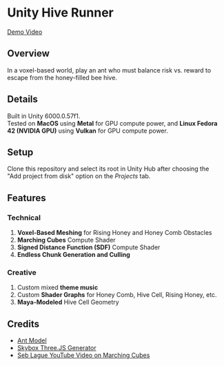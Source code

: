 # Unity Hive Runner

[Demo Video](https://youtu.be/UpFucJPhbws)

## Overview
In a voxel-based world, play an ant who must balance risk vs. reward to escape from the honey-filled bee hive.

## Details
Built in Unity 6000.0.57f1. \
Tested on **MacOS** using **Metal** for GPU compute power, and **Linux Fedora 42 (NVIDIA GPU)** using **Vulkan** for GPU compute power.

## Setup

Clone this repository and select its root in Unity Hub after choosing the "Add project from disk" option on the *Projects* tab.

## Features
### Technical
1. **Voxel-Based Meshing** for Rising Honey and Honey Comb Obstacles
2. **Marching Cubes** Compute Shader
3. **Signed Distance Function (SDF)** Compute Shader
4. **Endless Chunk Generation and Culling**

### Creative
1. Custom mixed **theme music**
2. Custom **Shader Graphs** for Honey Comb, Hive Cell, Rising Honey, etc.
3. **Maya-Modeled** Hive Cell Geometry

## Credits

- [Ant Model](https://sketchfab.com/3d-models/ant-322850e9020f4178a52bcd586a3c3c22)
- [Skybox Three.JS Generator](https://tools.wwwtyro.net/space-3d/index.html#animationSpeed=1&fov=80&nebulae=true&pointStars=true&resolution=1024&seed=63wbt5wg1m80&stars=true&sun=true)
- [Seb Lague YouTube Video on Marching Cubes](https://www.youtube.com/watch?v=M3iI2l0ltbE)